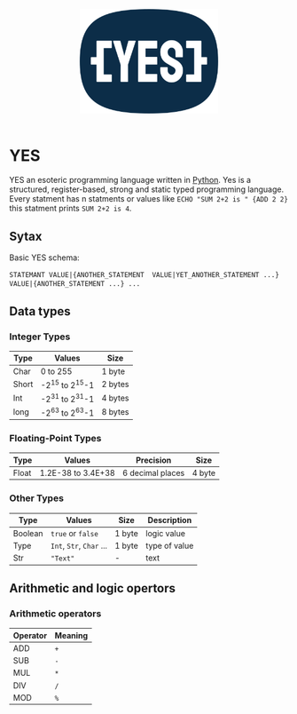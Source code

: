 <div align="center">
  <a href="https://github.com/julkot1/YES">
    <img src="https://github.com/julkot1/YES/blob/main/logo.svg" alt="Logo" width="250" height="187.5">
  </a>
</div>
</br>


# YES
YES an esoteric programming language written in [Python](https://www.python.org/).
Yes is a structured, register-based, strong and static typed programming language. 
</br>
Every statment has n statments or values like `ECHO "SUM 2+2 is " {ADD 2 2}` this statment prints `SUM 2+2 is 4`.


## Sytax
Basic YES schema:
```
STATEMANT VALUE|{ANOTHER_STATEMENT  VALUE|YET_ANOTHER_STATEMENT ...} VALUE|{ANOTHER_STATEMENT ...} ...
```

## Data types

### Integer Types
| Type | Values | Size|
| ------------- | ------------- | ------------- |
| Char  | 0 to 255  |1 byte|
| Short  | -2<sup>15</sup> to 2<sup>15</sup>-1  | 2 bytes|
| Int  | -2<sup>31</sup> to 2<sup>31</sup>-1 | 4 bytes|
| long  | -2<sup>63</sup> to 2<sup>63</sup>-1  | 8 bytes|

### Floating-Point Types
| Type | Values | Precision | Size|
| ------------- | ------------- | ------------- |------------- |
| Float  | 1.2E-38 to 3.4E+38  |6 decimal places |4 byte|

### Other Types
| Type | Values | Size| Description|
| ------------- | ------------- | ------------- |-------------|
| Boolean  | `true` or `false`  | 1 byte|logic value|
| Type  | `Int`, `Str`, `Char` ...  | 1 byte|type of value|
| Str  | `"Text"`  | - | text|


## Arithmetic and logic opertors

### Arithmetic operators

| Operator | Meaning |
| ------------- | ------------- |
| ADD  | `+`  |
| SUB | `-`  |
| MUL  | `*`  |
| DIV  | `/`  |
| MOD  | `%`  |




